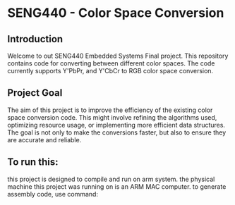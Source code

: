 # SENG440 - Color Space Conversion

## Introduction

Welcome to out SENG440 Embedded Systems Final project. This repository contains code for converting between different color spaces. The code currently supports Y'PbPr, and Y'CbCr to RGB color space conversion.

## Project Goal

The aim of this project is to improve the efficiency of the existing color space conversion code. This might involve refining the algorithms used, optimizing resource usage, or implementing more efficient data structures. The goal is not only to make the conversions faster, but also to ensure they are accurate and reliable.

## To run this:
this project is designed to compile and run on arm system. the physical machine this project was running on is an ARM MAC computer. 
to generate assembly code, use command: 

